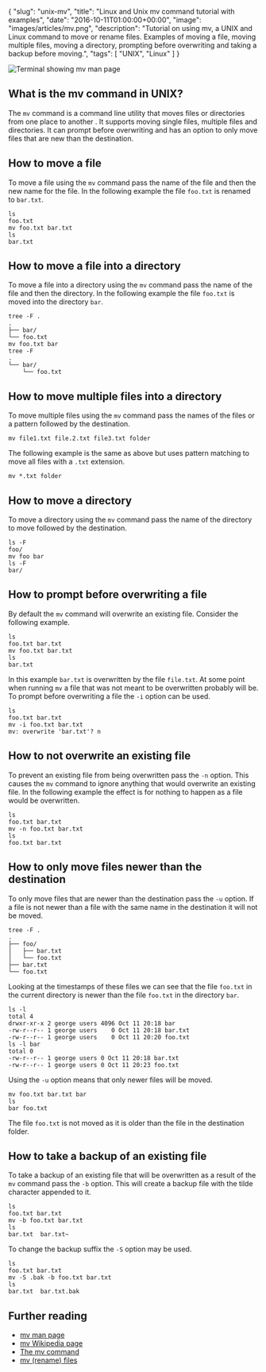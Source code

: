 {
  "slug": "unix-mv",
  "title": "Linux and Unix mv command tutorial with examples",
  "date": "2016-10-11T01:00:00+00:00",
  "image": "images/articles/mv.png",
  "description": "Tutorial on using mv, a UNIX and Linux command to move or rename files. Examples of moving a file, moving multiple files, moving a directory, prompting before overwriting and taking a backup before moving.",
  "tags": [
    "UNIX",
    "Linux"
  ]
}

![Terminal showing mv man page][2]

## What is the mv command in UNIX?

The `mv` command is a command line utility that moves files or directories from one place to another . It supports moving single files, multiple files and directories. It can prompt before overwriting and has an option to only move files that are new than the destination. 

## How to move a file

To move a file using the `mv` command pass the name of the file and then the new name for the file. In the following example the file `foo.txt` is renamed to `bar.txt`.

    ls
    foo.txt
    mv foo.txt bar.txt
    ls 
    bar.txt


## How to move a file into a directory

To move a file into a directory using the `mv` command pass the name of the file and then the directory. In the following example the file `foo.txt` is moved into the directory `bar`.

    tree -F .
    .
    ├── bar/
    └── foo.txt
    mv foo.txt bar
    tree -F 
    .
    └── bar/
        └── foo.txt

## How to move multiple files into a directory

To move multiple files using the `mv` command pass the names of the files or a pattern followed by the destination.

    mv file1.txt file.2.txt file3.txt folder

The following example is the same as above but uses pattern matching to move all files with a `.txt` extension. 

    mv *.txt folder

## How to move a directory

To move a directory using the `mv` command pass the name of the directory to move followed by the destination.

    ls -F 
    foo/
    mv foo bar
    ls -F
    bar/

## How to prompt before overwriting a file

By default the `mv` command will overwrite an existing file. Consider the following example.

    ls 
    foo.txt bar.txt
    mv foo.txt bar.txt
    ls
    bar.txt

In this example `bar.txt` is overwritten by the file `file.txt`. At some point when running `mv` a file that was not meant to be overwritten probably will be. To prompt before overwriting a file the `-i` option can be used.

    ls 
    foo.txt bar.txt
    mv -i foo.txt bar.txt
    mv: overwrite 'bar.txt'? n

## How to not overwrite an existing file

To prevent an existing file from being overwritten pass the `-n` option. This causes the `mv` command to ignore anything that would overwrite an existing file. In the following example the effect is for nothing to happen as a file would be overwritten.

    ls 
    foo.txt bar.txt
    mv -n foo.txt bar.txt
    ls
    foo.txt bar.txt

## How to only move files newer than the destination

To only move files that are newer than the destination pass the `-u` option. If a file is not newer than a file with the same name in the destination it will not be moved.

    tree -F .
    .
    ├── foo/
    │   ├── bar.txt
    │   └── foo.txt
    ├── bar.txt
    └── foo.txt

Looking at the timestamps of these files we can see that the file `foo.txt` in the current directory is newer than the file `foo.txt` in the directory `bar`.

    ls -l
    total 4
    drwxr-xr-x 2 george users 4096 Oct 11 20:18 bar
    -rw-r--r-- 1 george users    0 Oct 11 20:18 bar.txt
    -rw-r--r-- 1 george users    0 Oct 11 20:20 foo.txt
    ls -l bar
    total 0
    -rw-r--r-- 1 george users 0 Oct 11 20:18 bar.txt
    -rw-r--r-- 1 george users 0 Oct 11 20:23 foo.txt

Using the `-u` option means that only newer files will be moved.

    mv foo.txt bar.txt bar
    ls 
    bar foo.txt

The file `foo.txt` is not moved as it is older than the file in the destination folder.

## How to take a backup of an existing file

To take a backup of an existing file that will be overwritten as a result of the `mv` command pass the `-b` option. This will create a backup file with the tilde character appended to it.

    ls 
    foo.txt bar.txt
    mv -b foo.txt bar.txt
    ls
    bar.txt  bar.txt~

To change the backup suffix the `-S` option may be used. 

    ls 
    foo.txt bar.txt
    mv -S .bak -b foo.txt bar.txt
    ls
    bar.txt  bar.txt.bak

## Further reading 
* [mv man page][1]
* [mv Wikipedia page][3]
* [The mv command][4]
* [mv (rename) files][5]

[1]: http://linux.die.net/man/1/mv
[2]: /images/articles/mv.png "Linux and Unix mv command"
[3]: https://en.wikipedia.org/wiki/Mv
[4]: http://linfo.org/mv.html
[5]: https://www.gnu.org/software/coreutils/manual/coreutils.html#mv-invocation
